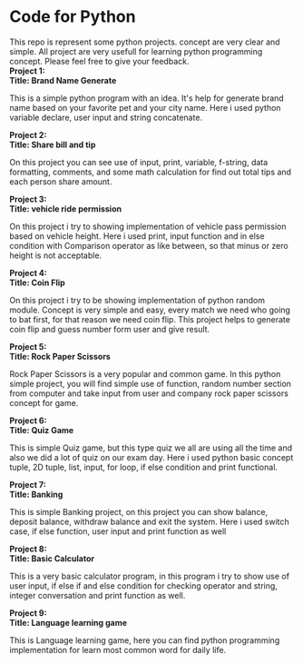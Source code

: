 # Code for Python
This repo is represent some python projects. concept are very clear and simple. All project are very usefull for learning python programming concept.
Please feel free to give your feedback. <br>
<b>Project 1:</b> <br>
<b>Title: Brand Name Generate</b> <br>
<p>
  This is a simple python program with an idea. It's help for generate brand name based on your favorite pet and your city name. Here i used python variable declare, user input and string concatenate.
</p>

<b>Project 2:</b> <br>
<b>Title: Share bill and tip</b> <br>
<p>
  On this project you can see use of input, print, variable, f-string, data formatting, comments, and some math calculation for find out total tips and each person share amount.
</p>

<b>Project 3:</b> <br>
<b>Title: vehicle ride permission</b> <br>
<p>
  On this project i try to showing implementation of vehicle pass permission based on vehicle height. Here i used print, input function and in else condition with Comparison operator as like between, so that minus or zero height is not acceptable. 
</p>

<b>Project 4:</b> <br>
<b>Title: Coin Flip</b> <br>
<p>
On this project i try to be showing implementation of python random module. Concept is very simple and easy, every match we need who going to bat first, for that reason we need coin flip. This project helps to generate coin flip and guess number form user and give result. 
</p>

<b>Project 5:</b> <br>
<b>Title: Rock Paper Scissors</b> <br>
<p>
Rock Paper Scissors is a very popular and common game. In this python simple project, you will find simple use of function, random number section from computer and take input from user and company rock paper scissors concept for game. 
</p>

<b>Project 6:</b> <br>
<b>Title: Quiz Game</b> <br>
<p>
This is simple Quiz game, but this type quiz we all are using all the time and also we did a lot of quiz on our exam day. Here i used python basic concept tuple, 2D tuple, list, input, for loop, if else condition and print functional.
</p>

<b>Project 7:</b> <br>
<b>Title: Banking</b> <br>
<p>
This is simple Banking project, on this project you can show balance, deposit balance, withdraw balance and exit the system. Here i used switch case, if else function, user input and print function as well
</p>

<b>Project 8:</b> <br>
<b>Title: Basic Calculator</b> <br>
<p>
This is a very basic calculator program, in this program i try to show use of user input, if else if and else condition for checking operator and string, integer conversation and print function as well.
</p>

<b>Project 9:</b> <br>
<b>Title: Language learning game</b> <br>
<p>
This is Language learning game, here you can find python programming implementation for learn most common word for daily life.
</p>
